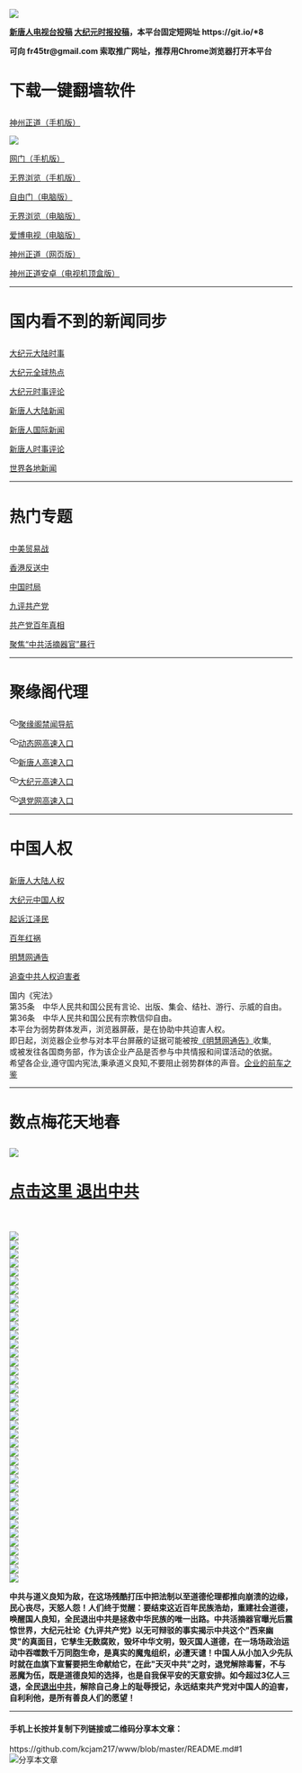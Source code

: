 <a name="1" id="1" target="_blank"></a> <span id="1"></span>
<a name="2" id="2" target="_blank"></a> <span id="2"></span>
<a name="3" id="3" target="_blank"></a> <span id="3"></span>
<a name="4" id="4" target="_blank"></a> <span id="4"></span>
<a name="5" id="5" target="_blank"></a> <span id="5"></span>
<a name="6" id="6" target="_blank"></a> <span id="6"></span>
<a name="7" id="7" target="_blank"></a> <span id="7"></span>
<a name="8" id="8" target="_blank"></a> <span id="8"></span>
<img src="https://raw.githubusercontent.com/kcjam217/www/master/t/fq1.jpg"><br>
<p><strong><a href="https://github.com/kcjam217/ntdtv/blob/master/gb/contribute.md#1">新唐人电视台投稿</a>  <a href="https://github.com/kcjam217/djy/blob/master/gb/about-djy.md#1">大纪元时报投稿</a>，本平台固定短网址 https://git.io/*8</strong></p>
<p><strong>可向 fr45tr@gmail.com 索取推广网址，推荐用Chrome浏览器打开本平台</strong></p>

<h1><p><strong>下载一键翻墙软件</strong></p></h1>
<p><a href="https://raw.githubusercontent.com/SzzdOgate/update/master/extras/SzzdOgate.apk?fldfh2">神州正道（手机版）</a><img src="https://raw.githubusercontent.com/hao369/a/master/benzoutuijian.gif" alt=""></p>
<img src="https://raw.githubusercontent.com/kcjam217/www/master/t/sz.jpg"><br>
<p><a href="https://raw.githubusercontent.com/oGate2/Up/master/oGate.apk?fldfh2">网门（手机版）</a><img src="https://raw.githubusercontent.com/hao369/a/master/benzoutuijian.gif" alt=""></p>
<p><a href="https://raw.githubusercontent.com/wujieliulan/download/master/um.apk?raw=true">无界浏览（手机版）</a></p>
<p><a href="https://raw.githubusercontent.com/freegate-release/website/gh-pages/files/fgp.zip?fldfh2">自由门（电脑版）</a><img src="https://raw.githubusercontent.com/hao369/a/master/benzoutuijian.gif" alt=""></p>
<p><a href="https://raw.githubusercontent.com/wujieliulan/download/master/u.zip?fldfh2">无界浏览（电脑版）</a><img src="https://raw.githubusercontent.com/hao369/a/master/benzoutuijian.gif" alt=""></p>
<p><a href="https://raw.githubusercontent.com/kcjam217/www/master/szzd/iPPOTV.zip">爱博电视（电脑版）</a></p>
<p><a href="https://raw.githubusercontent.com/kcjam217/www/master/szzd/szzdogate.rar?fldfh2">神州正道（网页版）</a></p>
<p><a href="https://raw.githubusercontent.com/SzzdOgate/update/master/extras/SzzdOgateTV.apk?fldfh2">神州正道安卓（电视机顶盒版）</a></p>
<hr>
<h1><p><strong>国内看不到的新闻同步</strong></p></h1>
<p><a target="_blank" href="https://github.com/kcjam217/djy/blob/master/gb/nsc413.md?flntdtv#1">大纪元大陆时事</a></p>
<p><a target="_blank" href="https://github.com/kcjam217/djy/blob/master/gb/n24hr.md?flntdtv#1">大纪元全球热点</a></p>
<p><a target="_blank" href="https://github.com/kcjam217/djy/blob/master/gb/news392.md?flntdtv#1">大纪元时事评论</a></p>
<p><a target="_blank" href="https://github.com/kcjam217/ntdtv/blob/master/gb/prog204_1.md?flntdtv#1">新唐人大陆新闻</a></p>
<p><a target="_blank" href="https://github.com/kcjam217/ntdtv/blob/master/gb/prog202_1.md?flntdtv#1">新唐人国际新闻</a></p>
<p><a target="_blank" href="https://github.com/kcjam217/ntdtv/blob/master/gb/prog207_1.md?flntdtv#1">新唐人时事评论</a></p>
<p><a target="_blank" href="https://github.com/gfw-breaker/banned-news/blob/master/README.md?flntdtv&type=url14">世界各地新闻</a></p>
<hr>
<h1><p><strong>热门专题</strong></p></h1>
<p><a target="_blank" href="https://github.com/kcjam217/ntdtv/blob/master/gb/prog1745_1.md?flntdtv#1">中美贸易战</a></p>
<p><a target="_blank" href="https://github.com/kcjam217/ntdtv/blob/master/gb/prog205_1.md?flntdtv#1">香港反送中</a></p>
<p><a target="_blank" href="https://github.com/kcjam217/ntdtv/blob/master/gb/prog1138_1.md?flntdtv#1">中国时局</a></p>
<p><a target="_blank" href="https://github.com/kcjam217/djy/blob/master/gb/9p.md?flntdtv#1">九评共产党</a></p>
<p><a target="_blank" href="https://github.com/kcjam217/ntdtv/blob/master/gb/prog1647_1.md?flntdtv#1">共产党百年真相</a></p>
<p><a target="_blank" href="https://github.com/kcjam217/ntdtv/blob/master/gb/prog447_1.md?flntdtv#1">聚焦“中共活摘器官”暴行</a></p>


<hr><h1><p>聚缘阁代理</p></h1>
<p>
<a id="user-content-聚缘阁禁闻导航" class="anchor" href="#%E8%81%9A%E7%BC%98%E9%98%81%E7%A6%81%E9%97%BB%E5%AF%BC%E8%88%AA" aria-hidden="true"><svg class="octicon octicon-link" viewbox="0 0 16 16" version="1.1" width="16" height="16" aria-hidden="true"><path fill-rule="evenodd" d="M4 9h1v1H4c-1.5 0-3-1.69-3-3.5S2.55 3 4 3h4c1.45 0 3 1.69 3 3.5 0 1.41-.91 2.72-2 3.25V8.59c.58-.45 1-1.27 1-2.09C10 5.22 8.98 4 8 4H4c-.98 0-2 1.22-2 2.5S3 9 4 9zm9-3h-1v1h1c1 0 2 1.22 2 2.5S13.98 12 13 12H9c-.98 0-2-1.22-2-2.5 0-.83.42-1.64 1-2.09V6.25c-1.09.53-2 1.84-2 3.25C6 11.31 7.55 13 9 13h4c1.45 0 3-1.69 3-3.5S14.5 6 13 6z"></path></svg></a><a href="https://5zx.hyfdc.xyz/" rel="nofollow">聚缘阁禁闻导航</a><img src="https://camo.githubusercontent.com/9de5211082f16052f31c7c713a37b09ba9251625/68747470733a2f2f7475702e76726165742e63662f6a79672e676966" alt="" data-canonical-src="https://tup.vraet.cf/jyg.gif">
</p>
<p>
<a id="user-content-动态网高速入口" class="anchor" href="#%E5%8A%A8%E6%80%81%E7%BD%91%E9%AB%98%E9%80%9F%E5%85%A5%E5%8F%A3" aria-hidden="true"><svg class="octicon octicon-link" viewbox="0 0 16 16" version="1.1" width="16" height="16" aria-hidden="true"><path fill-rule="evenodd" d="M4 9h1v1H4c-1.5 0-3-1.69-3-3.5S2.55 3 4 3h4c1.45 0 3 1.69 3 3.5 0 1.41-.91 2.72-2 3.25V8.59c.58-.45 1-1.27 1-2.09C10 5.22 8.98 4 8 4H4c-.98 0-2 1.22-2 2.5S3 9 4 9zm9-3h-1v1h1c1 0 2 1.22 2 2.5S13.98 12 13 12H9c-.98 0-2-1.22-2-2.5 0-.83.42-1.64 1-2.09V6.25c-1.09.53-2 1.84-2 3.25C6 11.31 7.55 13 9 13h4c1.45 0 3-1.69 3-3.5S14.5 6 13 6z"></path></svg></a><a href="https://withered-forest-8068.gaew3.workers.dev/-----http://hao149.ie99.eu.org/" rel="nofollow">动态网高速入口</a><img src="https://camo.githubusercontent.com/0044a7dbc0250711e901ce0312f1c245f8e2f033/68747470733a2f2f7475702e76726165742e63662f6a7967646c2e676966" alt="" data-canonical-src="https://tup.vraet.cf/jygdl.gif">
</p>
<p>
<a id="user-content-新唐人高速入口" class="anchor" href="#%E6%96%B0%E5%94%90%E4%BA%BA%E9%AB%98%E9%80%9F%E5%85%A5%E5%8F%A3" aria-hidden="true"><svg class="octicon octicon-link" viewbox="0 0 16 16" version="1.1" width="16" height="16" aria-hidden="true"><path fill-rule="evenodd" d="M4 9h1v1H4c-1.5 0-3-1.69-3-3.5S2.55 3 4 3h4c1.45 0 3 1.69 3 3.5 0 1.41-.91 2.72-2 3.25V8.59c.58-.45 1-1.27 1-2.09C10 5.22 8.98 4 8 4H4c-.98 0-2 1.22-2 2.5S3 9 4 9zm9-3h-1v1h1c1 0 2 1.22 2 2.5S13.98 12 13 12H9c-.98 0-2-1.22-2-2.5 0-.83.42-1.64 1-2.09V6.25c-1.09.53-2 1.84-2 3.25C6 11.31 7.55 13 9 13h4c1.45 0 3-1.69 3-3.5S14.5 6 13 6z"></path></svg></a><a href="https://withered-forest-8068.gaew3.workers.dev/-----http://hao149.ie99.eu.org/" rel="nofollow">新唐人高速入口</a>
</p>
<p>
<a id="user-content-大纪元高速入口" class="anchor" href="#%E5%A4%A7%E7%BA%AA%E5%85%83%E9%AB%98%E9%80%9F%E5%85%A5%E5%8F%A3" aria-hidden="true"><svg class="octicon octicon-link" viewbox="0 0 16 16" version="1.1" width="16" height="16" aria-hidden="true"><path fill-rule="evenodd" d="M4 9h1v1H4c-1.5 0-3-1.69-3-3.5S2.55 3 4 3h4c1.45 0 3 1.69 3 3.5 0 1.41-.91 2.72-2 3.25V8.59c.58-.45 1-1.27 1-2.09C10 5.22 8.98 4 8 4H4c-.98 0-2 1.22-2 2.5S3 9 4 9zm9-3h-1v1h1c1 0 2 1.22 2 2.5S13.98 12 13 12H9c-.98 0-2-1.22-2-2.5 0-.83.42-1.64 1-2.09V6.25c-1.09.53-2 1.84-2 3.25C6 11.31 7.55 13 9 13h4c1.45 0 3-1.69 3-3.5S14.5 6 13 6z"></path></svg></a><a href="https://withered-forest-8068.gaew3.workers.dev/-----http://hao149.ie99.eu.org/" rel="nofollow">大纪元高速入口</a>
</p>
<p>
<a id="user-content-退党网高速入口" class="anchor" href="#%E9%80%80%E5%85%9A%E7%BD%91%E9%AB%98%E9%80%9F%E5%85%A5%E5%8F%A3" aria-hidden="true"><svg class="octicon octicon-link" viewbox="0 0 16 16" version="1.1" width="16" height="16" aria-hidden="true"><path fill-rule="evenodd" d="M4 9h1v1H4c-1.5 0-3-1.69-3-3.5S2.55 3 4 3h4c1.45 0 3 1.69 3 3.5 0 1.41-.91 2.72-2 3.25V8.59c.58-.45 1-1.27 1-2.09C10 5.22 8.98 4 8 4H4c-.98 0-2 1.22-2 2.5S3 9 4 9zm9-3h-1v1h1c1 0 2 1.22 2 2.5S13.98 12 13 12H9c-.98 0-2-1.22-2-2.5 0-.83.42-1.64 1-2.09V6.25c-1.09.53-2 1.84-2 3.25C6 11.31 7.55 13 9 13h4c1.45 0 3-1.69 3-3.5S14.5 6 13 6z"></path></svg></a><a href="https://withered-forest-8068.gaew3.workers.dev/-----http://hao149.ie99.eu.org/" rel="nofollow">退党网高速入口</a>
</p>
<p>
<hr>
<h1><p><strong>中国人权</strong></p></h1>
<p><a target="_blank" href="https://github.com/kcjam217/ntdtv/blob/master/gb/prog1135_1.md?fldfkcjam217#1">新唐人大陆人权</a></p>
<p><a target="_blank" href="https://github.com/kcjam217/djy/blob/master/gb/ncid278.md?fldfkcjam217#1">大纪元中国人权</a></p>
<p><a target="_blank" href="https://github.com/kcjam217/djy/blob/master/gb/nf6123.md?fldfkcjam217#1">起诉江泽民</a></p>
<p><a target="_blank" href="https://github.com/kcjam217/ntdtv/blob/master/gb/prog1704_1.md?fldfkcjam217#1">百年红祸</a></p>
<p><a href="https://github.com/kcjam217/djy/blob/master/gb/mh/mhtg.md#1">明慧网通告</a></p>
<p><a target="_blank" href="https://github.com/kcjam217/ntdtv/blob/master/gb/prog422209_1.md?fldfkcjam217#1">追查中共人权迫害者</a></p>
国内《宪法》<br>
第35条　中华人民共和国公民有言论、出版、集会、结社、游行、示威的自由。<br>
第36条　中华人民共和国公民有宗教信仰自由。<br>
本平台为弱势群体发声，浏览器屏蔽，是在协助中共迫害人权。<br>
即日起，浏览器企业参与对本平台屏蔽的证据可能被按<a target="_blank" href="https://github.com/kcjam217/djy/blob/master/gb/mh/mhtg.md?fldfkcjam217#1">《明慧网通告》</a>收集,<br>
或被发往各国商务部，作为该企业产品是否参与中共情报和间谍活动的依据。<br>
希望各企业,遵守国内宪法,秉承道义良知,不要阻止弱势群体的声音。<a target="_blank" href="https://github.com/kcjam217/djy/blob/master/gb/rq.md?fldfkcjam217#1">企业的前车之鉴</a>
<hr>
<h1><p><strong>数点梅花天地春</strong></p></h1>
<img src="https://raw.githubusercontent.com/kcjam217/www/master/t/01.jpg">
<h1><strong><a href="https://s3-us-west-1.amazonaws.com/ogaten/show.htm?ogQuit.aspx&from=852" rel="nofollow">点击这里 退出中共</a></strong></h1><br>
<br>
<a name="9" id="9" target="_blank"></a> <span id="9"></span>
<img src="https://raw.githubusercontent.com/kcjam217/www/master/t/03.jpg"><br>
<img src="https://raw.githubusercontent.com/kcjam217/www/master/t/04.jpg"><br>
<img src="https://raw.githubusercontent.com/kcjam217/www/master/t/06.jpg"><br>
<img src="https://raw.githubusercontent.com/kcjam217/www/master/t/07.jpg"><br>
<img src="https://raw.githubusercontent.com/kcjam217/www/master/t/10.jpg"><br>
<img src="https://raw.githubusercontent.com/kcjam217/www/master/t/11.jpg"><br>
<img src="https://raw.githubusercontent.com/kcjam217/www/master/t/12.jpg"><br>
<img src="https://raw.githubusercontent.com/kcjam217/www/master/t/13.jpg"><br>
<img src="https://raw.githubusercontent.com/kcjam217/www/master/t/14.jpg"><br>
<img src="https://raw.githubusercontent.com/kcjam217/www/master/t/15.jpg"><br>
<img src="https://raw.githubusercontent.com/kcjam217/www/master/t/16.jpg"><br>
<img src="https://raw.githubusercontent.com/kcjam217/www/master/t/17.jpg"><br>
<img src="https://raw.githubusercontent.com/kcjam217/www/master/t/18.jpg"><br>
<img src="https://raw.githubusercontent.com/kcjam217/www/master/t/19.jpg"><br>
<img src="https://raw.githubusercontent.com/kcjam217/www/master/t/20.jpg"><br>
<img src="https://raw.githubusercontent.com/kcjam217/www/master/t/21.jpg"><br>
<img src="https://raw.githubusercontent.com/kcjam217/www/master/t/22.jpg"><br>
<img src="https://raw.githubusercontent.com/kcjam217/www/master/t/23.jpg"><br>
<img src="https://raw.githubusercontent.com/kcjam217/www/master/t/24.jpg"><br>
<img src="https://raw.githubusercontent.com/kcjam217/www/master/t/25.jpg"><br>
<img src="https://raw.githubusercontent.com/kcjam217/www/master/t/26.jpg"><br>
<img src="https://raw.githubusercontent.com/kcjam217/www/master/t/27.jpg"><br>
<img src="https://raw.githubusercontent.com/kcjam217/www/master/t/28.jpg"><br>
<img src="https://raw.githubusercontent.com/kcjam217/www/master/t/29.jpg"><br>
<img src="https://raw.githubusercontent.com/kcjam217/www/master/t/30.jpg"><br>
<img src="https://raw.githubusercontent.com/kcjam217/www/master/t/31.jpg"><br>
<img src="https://raw.githubusercontent.com/kcjam217/www/master/t/32.jpg"><br>
<img src="https://raw.githubusercontent.com/kcjam217/www/master/t/33.jpg"><br>
<img src="https://raw.githubusercontent.com/kcjam217/www/master/t/34.jpg"><br>
<img src="https://raw.githubusercontent.com/kcjam217/www/master/t/35.jpg"><br>
<img src="https://raw.githubusercontent.com/kcjam217/www/master/t/36.jpg"><br>
<img src="https://raw.githubusercontent.com/kcjam217/www/master/t/37.jpg"><br>
<img src="https://raw.githubusercontent.com/kcjam217/www/master/t/38.jpg"><br>
<img src="https://raw.githubusercontent.com/kcjam217/www/master/t/39.jpg"><br>
<img src="https://raw.githubusercontent.com/kcjam217/www/master/t/40.jpg"><br>
<img src="https://raw.githubusercontent.com/kcjam217/www/master/t/41.jpg"><br>
<img src="https://raw.githubusercontent.com/kcjam217/www/master/t/42.jpg"><br>
<img src="https://raw.githubusercontent.com/kcjam217/www/master/t/43.jpg"><br>
<img src="https://raw.githubusercontent.com/kcjam217/www/master/t/44.jpg"><br>
<p><p><strong>中共与道义良知为敌，在这场残酷打压中把法制以至道德伦理都推向崩溃的边缘，民心丧尽，天怒人怨！人们终于觉醒：要结束这近百年民族浩劫，重建社会道德，唤醒国人良知，全民退出中共是拯救中华民族的唯一出路。中共活摘器官曝光后震惊世界，大纪元社论《九评共产党》以无可辩驳的事实揭示中共这个"西来幽灵"的真面目，它孳生无数腐败，毁坏中华文明，毁灭国人道德，在一场场政治运动中吞噬数千万同胞生命，是真实的魔鬼组织，必遭天谴！中国人从小加入少先队时就在血旗下宣誓要把生命献给它，在此"天灭中共"之时，退党解除毒誓，不与恶魔为伍，既是道德良知的选择，也是自我保平安的天意安排。如今超过3亿人三退，全民<a href="https://s3-us-west-1.amazonaws.com/ogaten/show.htm?ogQuit.aspx&from=852" rel="nofollow">退出中共</a>，解除自己身上的耻辱授记，永远结束共产党对中国人的迫害，自利利他，是所有善良人们的愿望！</strong></p></p>
<hr>
<h4>手机上长按并复制下列链接或二维码分享本文章：</h4>https://github.com/kcjam217/www/blob/master/README.md#1<br><img src="http://d1p1.ip.zn2.us/v.php?action=qrcode&url=https://github.com/kcjam217/www/blob/master/README.md%231" title="分享本文章"></img

